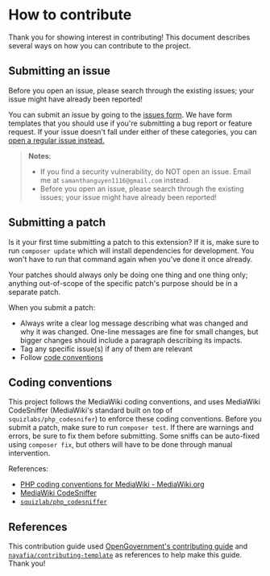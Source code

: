 # How to contribute
Thank you for showing interest in contributing! This document describes several ways on how you can contribute to the project.

## Submitting an issue
Before you open an issue, please search through the existing issues; your issue might have already been reported!

You can submit an issue by going to the [issues form](https://github.com/SamanthaNguyen/mediawiki-extensions-StructuredNavigation/issues/new/choose). We have form templates that you should use if you're submitting a bug report or feature request. If your issue doesn't fall under either of these categories, you can [open a regular issue instead.](https://github.com/SamanthaNguyen/mediawiki-extensions-StructuredNavigation/issues/new)

> **Notes**:
> - If you find a security vulnerability, do NOT open an issue. Email me at `samanthanguyen1116@gmail.com` instead.
> - Before you open an issue, please search through the existing issues; your issue might have already been reported!

## Submitting a patch
Is it your first time submitting a patch to this extension? If it is, make sure to run `composer update` which will install dependencies for development. You won't have to run that command again when you've done it once already.

Your patches should always only be doing one thing and one thing only; anything out-of-scope of the specific patch's purpose should be in a separate patch.

When you submit a patch:
 - Always write a clear log message describing what was changed and why it was changed. One-line messages are fine for small changes, but bigger changes should include a paragraph describing its impacts.
 - Tag any specific issue(s) if any of them are relevant
 - Follow [code conventions](#coding-conventions)

## Coding conventions
This project follows the MediaWiki coding conventions, and uses MediaWiki CodeSniffer (MediaWiki's standard built on top of `squizlabs/php_codesnifer`) to enforce these coding conventions. Before you submit a patch,
make sure to run `composer test`. If there are warnings and errors, be sure to fix them before submitting.
Some sniffs can be auto-fixed using `composer fix`, but others will have to be done through manual intervention.

References:
 - [PHP coding conventions for MediaWiki - MediaWiki.org](https://www.mediawiki.org/wiki/Manual:Coding_conventions/PHP)
 - [MediaWiki CodeSniffer](https://github.com/wikimedia/mediawiki-tools-codesniffer)
 - [`squizlab/php_codesniffer`](https://github.com/squizlabs/PHP_CodeSniffer)

## References
This contribution guide used [OpenGovernment's contributing guide](https://github.com/opengovernment/opengovernment/blob/master/CONTRIBUTING.md) and [`nayafia/contributing-template`](https://github.com/nayafia/contributing-template) as references to help make this guide. Thank you!

